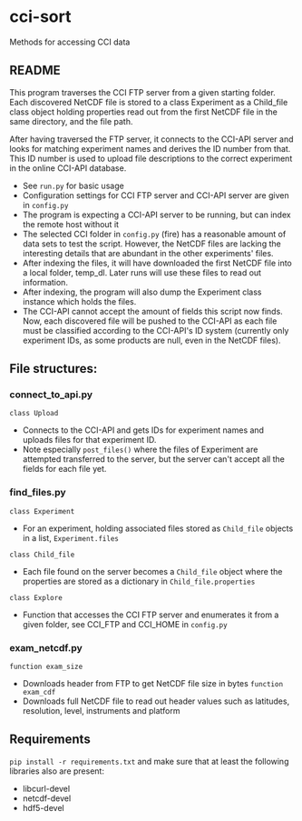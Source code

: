 # cci-sort
Methods for accessing CCI data


## README
This program traverses the CCI FTP server from a given starting folder. Each discovered NetCDF file is stored to a class Experiment as a Child_file class object holding properties read out from the first NetCDF file in the same directory, and the file path.

After having traversed the FTP server, it connects to the CCI-API server and looks for matching experiment names and derives the ID number from that. This ID number is used to upload file descriptions to the correct experiment in the online CCI-API database.

- See `run.py` for basic usage
- Configuration settings for CCI FTP server and CCI-API server are given in `config.py`
- The program is expecting a CCI-API server to be running, but can index the remote host without it
- The selected CCI folder in `config.py` (fire) has a reasonable amount of data sets to test the script. However, the NetCDF files are lacking the interesting details that are abundant in the other experiments' files. 
- After indexing the files, it will have downloaded the first NetCDF file into a local folder, temp_dl. Later runs will use these files to read out information. 
- After indexing, the program will also dump the Experiment class instance which holds the files.
- The CCI-API cannot accept the amount of fields this script now finds. Now, each discovered file will be pushed to the CCI-API as each file must be classified according to the CCI-API's ID system (currently only experiment IDs, as some products are null, even in the NetCDF files).

## File structures:

### connect_to_api.py

`class Upload`
   - Connects to the CCI-API and gets IDs for experiment names
     and uploads files for that experiment ID.
   - Note especially `post_files()`
     where the files of Experiment are attempted transferred to the
     server, but the server can't accept all the fields for each file yet.


### find_files.py

`class Experiment`
  - For an experiment, holding associated files stored as
    `Child_file` objects in a list, `Experiment.files`


`class Child_file`
  - Each file found on the server becomes a `Child_file` object
    where the properties are stored as a dictionary
    in `Child_file.properties`


`class Explore`
  - Function that accesses the CCI FTP server and enumerates it from a
    given folder, see CCI_FTP and CCI_HOME in `config.py`


### exam_netcdf.py

`function exam_size`
   - Downloads header from FTP to get NetCDF file size in bytes 
`function exam_cdf`
   - Downloads full NetCDF file to read out header values
     such as latitudes, resolution, level, instruments and platform


## Requirements
`pip install -r requirements.txt`
and make sure that at least the following libraries also are present:
 - libcurl-devel
 - netcdf-devel
 - hdf5-devel


